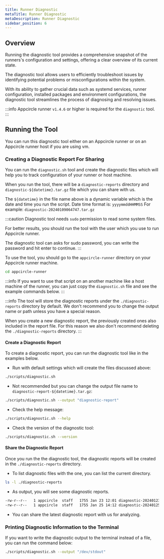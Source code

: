 ```yaml
---
title: Runner Diagnostic
metaTitle: Runner Diagnostic
metaDescription: Runner Diagnostic
sidebar_position: 6
---
```


## Overview

Running the diagnostic tool provides a comprehensive snapshot of the runners's configuration and settings, offering a clear overview of its current state.

The diagnostic tool allows users to efficiently troubleshoot issues by identifying potential problems or misconfigurations within the system.

With its ability to gather crucial data such as systemd services, runner configuration, installed packages and environment configurations, the diagnostic tool streamlines the process of diagnosing and resolving issues.

:::info
Appcircle runner `v1.4.6` or higher is required for the `diagnostic` tool.
:::

## Running the Tool

You can run this diagnostic tool either on an Appcircle runner or on an Appcircle runner host if you are using vm.

### Creating a Diagnostic Report For Sharing

You can run the `diagnostic.sh` tool and create the diagnostic files which will help you to track configuration of your runner or host machine.

When you run the tool, there will be a `diagnostic-reports` directory and `diagnostic-${datetime}.tar.gz` file which you can share with us.

The `${datetime}` in the file name above is a dynamic variable which is the date and time you run the script. Date time format is: `yyyymmddHHMMSS` For example: `diagnostic-20240109064747.tar.gz`

:::caution
Diagnostic tool needs `sudo` permission to read some system files.

For better results, you should run the tool with the user which you use to run Appcircle runner.

The diagnostic tool can asks for sudo password, you can write the password and hit enter to continue.
:::

To use the tool, you should go to the `appcircle-runner` directory on your Appcircle runner machine.

```bash
cd appcircle-runner
```

:::info
If you want to use that script on an another machine like a host machine of the runner, you can just copy the `diagnostic.sh` file and see the example commands below.
:::

:::info
The tool will store the diagnostic reports under the `./diagnostic-reports` directory by default. We don't recommend you to change the output name or path unless you have a special reason.

When you create a new diagnostic report, the previously created ones also included in the report file. For this reason we also don't recommend deleting the `./diagnostic-reports` directory.
:::

#### Create a Diagnostic Report

To create a diagnostic report, you can run the diagnostic tool like in the examples below.

- Run with default settings which will create the files discussed above:

```bash
./scripts/diagnostic.sh
```

- Not recommended but you can change the output file name to `diagnostic-report-${datetime}.tar.gz`:

```bash
./scripts/diagnostic.sh --output "diagnostic-report"
```

- Check the help message:

```bash
./scripts/diagnostic.sh --help
```

- Check the version of the diagnostic tool:

```bash
./scripts/diagnostic.sh --version
```

#### Share the Diagnostic Report

Once you run the the diagnostic tool, the diagnostic reports will be created in the `./diagnostic-reports` directory.

- To list diagnostic files with the one, you can list the current directory.

```bash
ls -l ./diagnostic-reports
```

- As output, you will see some diagnostic reports.

```bash
-rw-r--r--   1 appcircle  staff   1755 Jan 23 12:01 diagnostic-20240123120153.tar.gz
-rw-r--r--   1 appcircle  staff   1755 Jan 25 14:12 diagnostic-20240125141220.tar.gz
```

- You can share the latest diagnostic report with us for analyzing.

### Printing Diagnostic Information to the Terminal

If you want to write the diagnostic output to the terminal instead of a file, you can run the command below:

```bash
./scripts/diagnostic.sh --output "/dev/stdout"
```
